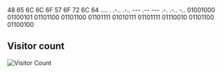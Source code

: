 48 65 6C 6C 6F  57 6F 72 6C 64
.... . .-.. .-.. ---    .-- --- .-. .-.. -..
01001000 01100101 01101100 01101100 01101111
01010111 01101111 01110010 01101100 01100100

## Visitor count  
![Visitor Count](https://profile-counter.glitch.me/IlP4rAd0xlI/count.svg)
<!--
**IlP4rAd0xlI/IlP4rAd0xlI** is a ✨ _special_ ✨ repository because its `README.md` (this file) appears on your GitHub profile.

Here are some ideas to get you started:

- 🔭 I’m currently working on ...
- 🌱 I’m currently learning ...
- 👯 I’m looking to collaborate on ...
- 🤔 I’m looking for help with ...
- 💬 Ask me about ...
- 📫 How to reach me: ...
- 😄 Pronouns: ...
- ⚡ Fun fact: ...
-->
